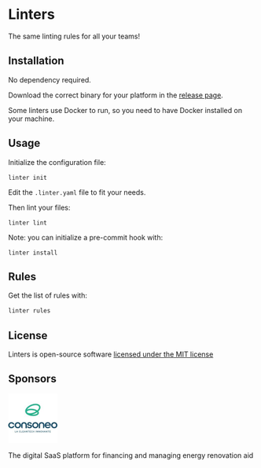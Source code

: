 # Linters

The same linting rules for all your teams!

## Installation

No dependency required.

Download the correct binary for your platform in the [release page](https://github.com/BlusparkTeam/linters/releases).


Some linters use Docker to run, so you need to have Docker installed on your machine.

## Usage

Initialize the configuration file:

```console
linter init
```

Edit the `.linter.yaml` file to fit your needs.

Then lint your files:

```console
linter lint
```

Note: you can initialize a pre-commit hook with:

```console
linter install
```

## Rules

Get the list of rules with:

```bash
linter rules
```


## License

Linters is open-source software [licensed under the MIT license](LICENSE)

## Sponsors

![Consoneo logo](./docs/consoneo_logo.jpeg)

The digital SaaS platform for financing and managing energy renovation aid
